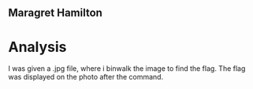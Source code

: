 ## Maragret Hamilton
# Analysis
I was given a .jpg file, where i binwalk the image to find the flag. The flag was displayed on the photo after the command.
